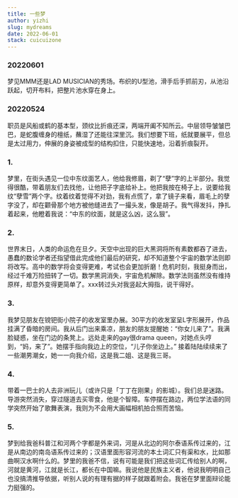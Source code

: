 ```yaml
---
title: 一些梦
author: yizhi
slug: mydreams
date: 2022-06-01
stack: cuicuizone
---
```

### 20220601
梦见MMM还是LAD MUSICIAN的秀场。布织的U型池，滑手后手抓前刃，从池沿跃起，切开布料，把整片池水穿在身上。

### 20220524
职员是风船或鹤的基本型，颈纹比折痕还深，两端开阖不知所云。中层领导皱皱巴巴，是蛇腹缠身的檀纸，蘸湿了还能往深里沉。我们想要下班，纸就要展平，但总是太过用力，伸展的身姿被成型的结构扣住，只能快速地，沿着折痕裂开。

### 1.
梦里，在街头遇见一位中东纹面艺人，他给我修眉，剃了“孽”字的上半部分。我觉得很酷，带着朋友们去找他，让他把子字底给补上。他把我按在椅子上，说要给我纹“孽雪”两个字。纹着纹着觉得不对劲，我有点慌了，拿了镜子来看，眉毛上的孽字没了，却在颧骨那个地方被他缝进去了一撮头发，像是胡子。我气得发抖，挣扎着起来，他瞪着我说：“中东的纹面，就是这么凶，这么狠”。

### 2.
世界末日，人类的命运危在旦夕。天空中出现的巨大黑洞将所有素数都吞了进去，愚蠢的数论学者还指望借此完成他们最后的研究，却不知道整个宇宙的数学法则即将改写。高中的数学将会变得更难，考试也会更加折磨！危机时刻，我挺身而出，经过千难万险扭转了一切。数学黑洞消失，宇宙危机解除。数学法则虽然没有维持原样，却意外变得更简单了。xxx转过头对我竖起大拇指，说干得好。

### 3.
我梦见朋友在镋钯街小院子的收发室里办展。30平方的收发室呈L字形展开，作品挂满了昏暗的房间。我从后门出来乘凉，朋友的朋友提醒她：“你女儿来了”。我满脸疑惑，坐在门边的条凳上。远处走来的gay很drama queen，对她点头哼到，“妈，来了”。她摆手指向我边上的空位，“儿子你坐边上。”
接着陆陆续续来了一些潮男潮女，她一一向我介绍，这是我二姐、这是我三哥。

### 4.
带着一巴士的人去非洲玩儿（或许只是「丁丁在刚果」的影城）。我们总是迷路。导游突然消失，穿过隧道去买零食，他是个智障。车停摆在路边，两位学法语的同学突然开始了歌舞表演，我则为不会用大画幅相机拍合照而苦恼。

### 5.
梦到给我爸科普江和河两个字都是外来词，河是从北边的阿尔泰语系传过来的，江是从南边的南岛语系传过来的；汉语里面形容河流的本土词汇只有渠和水，比如那曲啊汉水啊什么的。梦里的我爸不信，说有可能是我们把这些词汇传给别人的啊，河就是黄河，江就是长江，都长在中国嘛。我说他是民族主义者，他说我明明自己也没搞清推导依据，听别人说的有理有据的样子就跟着附会。我爸在梦里面辩论能力挺强的。

<br/>